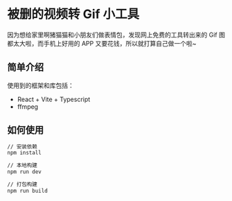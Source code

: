 # 被删的视频转 Gif 小工具

因为想给家里啊猪猫猫和小朋友们做表情包，发现网上免费的工具转出来的 Gif 图都太大啦，而手机上好用的 APP 又要花钱，所以就打算自己做一个啦~

## 简单介绍

使用到的框架和库包括：
- React + Vite + Typescript
- ffmpeg

## 如何使用

``` cmd
// 安装依赖
npm install

// 本地构建
npm run dev

// 打包构建
npm run build
```